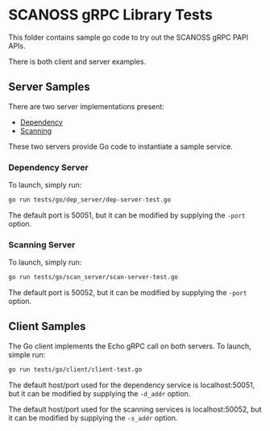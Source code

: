 # SCANOSS gRPC Library Tests
This folder contains sample go code to try out the SCANOSS gRPC PAPI APIs.

There is both client and server examples.

## Server Samples
There are two server implementations present:
* [Dependency](dep_server)
* [Scanning](scan_server)

These two servers provide Go code to instantiate a sample service.

### Dependency Server
To launch, simply run:
```bash
go run tests/go/dep_server/dep-server-test.go
```
The default port is 50051, but it can be modified by supplying the `-port` option.

### Scanning Server
To launch, simply run:
```bash
go run tests/go/scan_server/scan-server-test.go
```
The default port is 50052, but it can be modified by supplying the `-port` option.

## Client Samples
The Go client implements the Echo gRPC call on both servers. To launch, simple run:
```bash
go run tests/go/client/client-test.go
```
The default host/port used for the dependency service is localhost:50051, but it can be modified by supplying the `-d_addr` option.

The default host/port used for the scanning services is localhost:50052, but it can be modified by supplying the `-s_addr` option.
